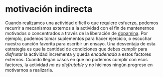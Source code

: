 # motivación indirecta

Cuando realizamos una actividad difícil o que requiere esfuerzo, podemos recurrir a mecanismos externos a la actividad con el fin de mantenernos motivados o concentrados a través de la liberación de [dopamina](dopamina.md). Por ejemplo, podemos tomar suplementos para hacer ejercicio, o escuchar nuestra canción favorita para escribir un ensayo. Una desventaja de esta estrategia es que la cantidad de condiciones que debes cumplir para *disfrutar* la actividad incrementa y queda *encadenada* a estos factores externos. Cuando llegan casos en que no podemos cumplir con esos factores, la actividad *no es disfrutable* y no hicimos ningún progreso en motivarnos a realizarla.
